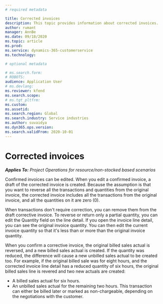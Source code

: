 ```yaml
---
# required metadata

title: Corrected invoices
description: This topic provides information about corrected invoices. 
author: rumant
manager: AnnBe
ms.date: 09/18/2020
ms.topic: article
ms.prod: 
ms.service: dynamics-365-customerservice
ms.technology: 

# optional metadata

# ms.search.form: 
# ROBOTS: 
audience: Application User
# ms.devlang: 
ms.reviewer: kfend
ms.search.scope: 
# ms.tgt_pltfrm: 
ms.custom: 
ms.assetid: 
ms.search.region: Global
ms.search.industry: Service industries
ms.author: suvaidya
ms.dyn365.ops.version: 
ms.search.validFrom: 2020-10-01
---
```


# Corrected invoices

_**Applies To:** Project Operations for resource/non-stocked based scenarios_

Confirmed invoices can be edited. When you edit a confirmed invoice, a draft of the corrected invoice is created. Because the assumption is that you want to reverse all the transactions and quantities from the original invoice, the corrected invoice includes all the transactions from the original invoice, and all the quantities on it are zero (0).

When transactions don't require correction, you can remove them from the draft corrective invoice. To reverse or return only a partial quantity, you can edit the Quantity field on the line detail. If you open the invoice line detail, you can see the original invoice quantity. You can then edit the current invoice quantity so that it's less than or more than the original invoice quantity.

When you confirm a corrective invoice, the original billed sales actual is reversed, and a new billed sales actual is created. If the quantity was reduced, the difference will cause a new unbilled sales actual to be created too. For example, if the original billed sale was for eight hours, and the corrected invoice line detail has a reduced quantity of six hours, the original billed sales line is revered and two new actuals are created:

- A billed sales actual for six hours.
- An unbilled sales actual for the remaining two hours. This transaction can either be billed later or marked as non-chargeable, depending on the negotiations with the customer.
